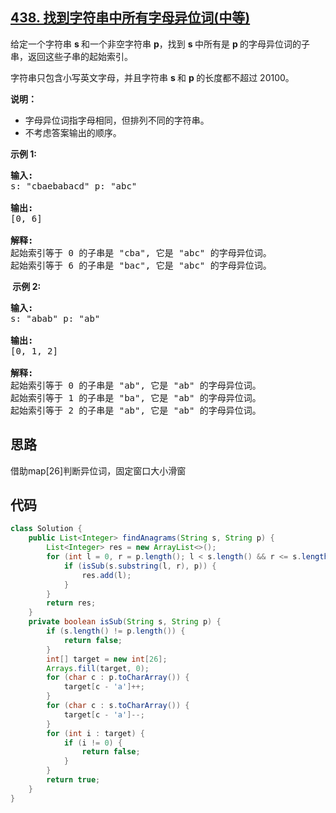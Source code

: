 ## [438. 找到字符串中所有字母异位词(中等)](https://leetcode-cn.com/problems/find-all-anagrams-in-a-string/)
<div class="notranslate"><p>给定一个字符串&nbsp;<strong>s&nbsp;</strong>和一个非空字符串&nbsp;<strong>p</strong>，找到&nbsp;<strong>s&nbsp;</strong>中所有是&nbsp;<strong>p&nbsp;</strong>的字母异位词的子串，返回这些子串的起始索引。</p>

<p>字符串只包含小写英文字母，并且字符串&nbsp;<strong>s&nbsp;</strong>和 <strong>p&nbsp;</strong>的长度都不超过 20100。</p>

<p><strong>说明：</strong></p>

<ul>
	<li>字母异位词指字母相同，但排列不同的字符串。</li>
	<li>不考虑答案输出的顺序。</li>
</ul>

<p><strong>示例&nbsp;1:</strong></p>

<pre><strong>输入:</strong>
s: "cbaebabacd" p: "abc"

<strong>输出:</strong>
[0, 6]

<strong>解释:</strong>
起始索引等于 0 的子串是 "cba", 它是 "abc" 的字母异位词。
起始索引等于 6 的子串是 "bac", 它是 "abc" 的字母异位词。
</pre>

<p><strong>&nbsp;示例 2:</strong></p>

<pre><strong>输入:</strong>
s: "abab" p: "ab"

<strong>输出:</strong>
[0, 1, 2]

<strong>解释:</strong>
起始索引等于 0 的子串是 "ab", 它是 "ab" 的字母异位词。
起始索引等于 1 的子串是 "ba", 它是 "ab" 的字母异位词。
起始索引等于 2 的子串是 "ab", 它是 "ab" 的字母异位词。
</pre>
</div>

## 思路
借助map[26]判断异位词，固定窗口大小滑窗

## 代码
```java
class Solution {
    public List<Integer> findAnagrams(String s, String p) {
        List<Integer> res = new ArrayList<>();
        for (int l = 0, r = p.length(); l < s.length() && r <= s.length(); l++, r++) {
            if (isSub(s.substring(l, r), p)) {
                res.add(l);
            }
        }
        return res;
    }
    private boolean isSub(String s, String p) {
        if (s.length() != p.length()) {
            return false;
        }
        int[] target = new int[26];
        Arrays.fill(target, 0);
        for (char c : p.toCharArray()) {
            target[c - 'a']++;
        }
        for (char c : s.toCharArray()) {
            target[c - 'a']--;
        }
        for (int i : target) {
            if (i != 0) {
                return false;
            }
        }
        return true;
    }
}
```
